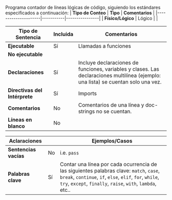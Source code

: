 Programa contador de líneas lógicas de código, siguiendo los estándares especificados a continuación:
| **Tipo de Conteo**  | **Tipo**   | **Comentarios** |
|---------------------|-----------|----------------|
| **Físico/Lógico**  | Lógico    |                |

| **Tipo de Sentencia**  | **Incluida** | **Comentarios** |
|-----------------------|------------|----------------|
| **Ejecutable**       | Sí         | Llamadas a funciones |
| **No ejecutable**    |            |                |
| **Declaraciones**    | Sí         | Incluye declaraciones de funciones, variables y clases. Las declaraciones multilínea (ejemplo: una lista) se cuentan solo una vez. |
| **Directivas del Intérprete** | Sí | Imports |
| **Comentarios**      | No        | Comentarios de una línea y doc-strings no se cuentan. |
| **Líneas en blanco** | No        |                |

| **Aclaraciones**| | **Ejemplos/Casos** |
|-----------------|-|----------------|
| **Sentencias vacías** | No |i.e. `pass`|
| **Palabras clave** | Sí | Contar una línea por cada ocurrencia de las siguientes palabras clave: `match`, `case`, `break`, `continue`, `if`, `else`, `elif`, `for`, `while`, `try`, `except`, `finally`, `raise`, `with`, `lambda`, etc.. |

